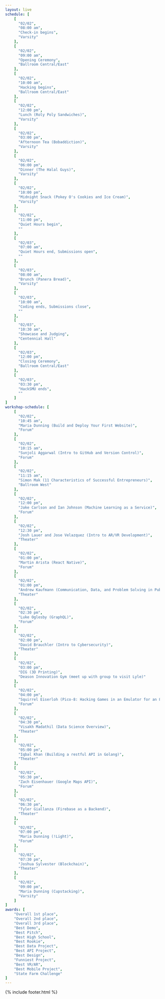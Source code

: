 ```yaml
---
layout: live
schedule: [
    [
      "02/02",
      "08:00 am",
      "Check-in begins",
      "Varsity"
    ],
    [
      "02/02",
      "09:00 am",
      "Opening Ceremony",
      "Ballroom Central/East"
    ],
    [
      "02/02",
      "10:00 am",
      "Hacking begins",
      "Ballroom Central/East"
    ],
    [
      "02/02",
      "12:00 pm",
      "Lunch (Roly Poly Sandwiches)",
      "Varsity"
    ],
    [
      "02/02",
      "03:00 pm",
      "Afternoon Tea (Bobaddiction)",
      "Varsity"
    ],
    [
      "02/02",
      "06:00 pm",
      "Dinner (The Halal Guys)",
      "Varsity"
    ],
    [
      "02/02",
      "10:00 pm",
      "Midnight Snack (Pokey O's Cookies and Ice Cream)",
      "Varsity"
    ],
    [
      "02/02",
      "11:00 pm",
      "Quiet Hours begin",
      ""
    ],
    [
      "02/03",
      "07:00 am",
      "Quiet Hours end, Submissions open",
      ""
    ],
    [
      "02/03",
      "08:00 am",
      "Brunch (Panera Bread)",
      "Varsity"
    ],
    [
      "02/03",
      "10:00 am",
      "Coding ends, Submissions close",
      ""
    ],
    [
      "02/03",
      "10:30 am",
      "Showcase and Judging",
      "Centennial Hall"
    ],
    [
      "02/03",
      "12:00 pm",
      "Closing Ceremony",
      "Ballroom Central/East"
    ],
    [
      "02/03",
      "03:30 pm",
      "HackSMU ends",
      ""
    ]
]
workshop-schedule: [
    [
      "02/02",
      "10:45 am",
      "Maria Dunning (Build and Deploy Your First Website)",
      "Forum"
    ],
    [
      "02/02",
      "10:15 am",
      "Sunjoli Aggarwal (Intro to GitHub and Version Control)",
      "Forum"
    ],
    [
      "02/02",
      "11:15 am",
      "Simon Mak (11 Characteristics of Successful Entrepreneurs)",
      "Ballroom West"
    ],
    [
      "02/02",
      "12:00 pm",
      "Jake Carlson and Ian Johnson (Machine Learning as a Service)",
      "Forum"
    ],
    [
      "02/02",
      "12:30 pm",
      "Josh Lauer and Jose Velazquez (Intro to AR/VR Development)",
      "Theater"
    ],
    [
      "02/02",
      "01:00 pm",
      "Martin Arista (React Native)",
      "Forum"
    ],
    [
      "02/02",
      "01:00 pm",
      "Andrew Kaufmann (Communication, Data, and Problem Solving in Public Policy)",
      "Theater"
    ],
    [
      "02/02",
      "02:30 pm",
      "Luke Oglesby (GraphQL)",
      "Forum"
    ],
    [
      "02/02",
      "02:00 pm",
      "David Brauchler (Intro to Cybersecurity)",
      "Theater"
    ],
    [
      "02/02",
      "03:00 pm",
      "DIG (3D Printing)",
      "Deason Innovation Gym (meet up with group to visit Lyle)"
    ],
    [
      "02/02",
      "04:00 pm",
      "Squirrel Eiserloh (Pico-8: Hacking Games in an Emulator for an 80s Videogame Console that Never Existed)",
      "Forum"
    ],
    [
      "02/02",
      "04:30 pm",
      "Visakh Madathil (Data Science Overview)",
      "Theater"
    ],
    [
      "02/02",
      "05:00 pm",
      "Iqbal Khan (Building a restful API in Golang)",
      "Theater"
    ],
    [
      "02/02",
      "05:30 pm",
      "Zach Eisenhauer (Google Maps API)",
      "Forum"
    ],
    [
      "02/02",
      "06:30 pm",
      "Tyler Giallanza (Firebase as a Backend)",
      "Theater"
    ],
    [
      "02/02",
      "07:00 pm",
      "Maria Dunning (!Light)",
      "Forum"
    ],
    [
      "02/02",
      "07:30 pm",
      "Joshua Sylvester (Blockchain)",
      "Theater"
    ],
    [
      "02/02",
      "09:00 pm",
      "Maria Dunning (Cupstacking)",
      "Varsity"
    ]
]
awards: [
    "Overall 1st place",
    "Overall 2nd place",
    "Overall 3rd place", 
    "Best Demo",
    "Best Pitch",
    "Best High School",
    "Best Rookie",
    "Best Data Project",
    "Best API Project",
    "Best Design",
    "Funniest Project",
    "Best VR/AR",
    "Best Mobile Project",
    "State Farm Challenge"
]
---
```

{% include footer.html %}
